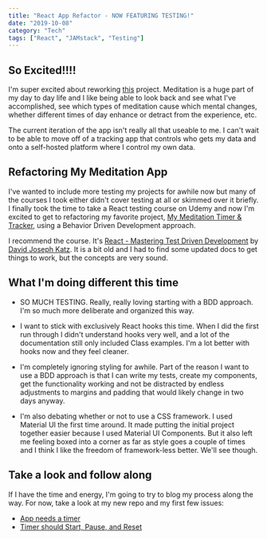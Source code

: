```yaml
---
title: "React App Refactor - NOW FEATURING TESTING!"
date: "2019-10-08"
category: "Tech"
tags: ["React", "JAMstack", "Testing"]
---
```


## So Excited!!!!

I'm super excited about reworking [this]('https://meditate-46519.web.app/') project. Meditation is a huge part of my day to day life and I like being able to look back and see what I've accomplished, see which types of meditation cause which mental changes, whether different times of day enhance or detract from the experience, etc.

The current iteration of the app isn't really all that useable to me. I can't wait to be able to move off of a tracking app that controls who gets my data and onto a self-hosted platform where I control my own data.

## Refactoring My Meditation App

I've wanted to include more testing my projects for awhile now but many of the courses I took either didn't cover testing at all or skimmed over it briefly. I finally took the time to take a React testing course on Udemy and now I'm excited to get to refactoring my favorite project, [My Meditation Timer & Tracker]("https://meditate-46519.web.app/"), using a Behavior Driven Development approach.

I recommend the course. It's [React - Mastering Test Driven Development]('https://www.udemy.com/course/react-tdd/') by [David Joseph Katz]('https://www.udemy.com/course/react-tdd/#instructor-1'). It is a bit old and I had to find some updated docs to get things to work, but the concepts are very sound.

## What I'm doing different this time

- SO MUCH TESTING. Really, really loving starting with a BDD approach. I'm so much more deliberate and organized this way. 

- I want to stick with exclusively React hooks this time. When I did the first run through I didn't understand hooks very well, and a lot of the documentation still only included Class examples. I'm a lot better with hooks now and they feel cleaner.

- I'm completely ignoring styling for awhile. Part of the reason I want to use a BDD approach is that I can write my tests, create my components, get the functionality working and not be distracted by endless adjustments to margins and padding that would likely change in two days anyway.

- I'm also debating whether or not to use a CSS framework. I used Material UI the first time around. It made putting the initial project together easier because I used Material UI Components. But it also left me feeling boxed into a corner as far as style goes a couple of times and I think I like the freedom of framework-less better. We'll see though.

## Take a look and follow along

If I have the time and energy, I'm going to try to blog my process along the way. For now, take a look at my new repo and my first few issues:

- [App needs a timer]('https://github.com/AliLynne/meditation_refactor/issues/1')
- [Timer should Start, Pause, and Reset]('https://github.com/AliLynne/meditation_refactor/issues/3')